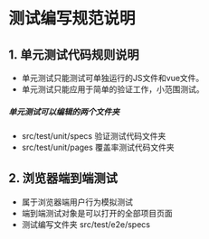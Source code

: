 
# 测试编写规范说明

## 1. 单元测试代码规则说明

* 单元测试只能测试可单独运行的JS文件和vue文件。
* 单元测试只能应用于简单的验证工作，小范围测试。

##### 单元测试可以编辑的两个文件夹
* src/test/unit/specs  验证测试代码文件夹
* src/test/unit/pages  覆盖率测试代码文件夹

## 2. 浏览器端到端测试

* 属于浏览器端用户行为模拟测试
* 端到端测试对象是可以打开的全部项目页面
* 测试编写文件夹 src/test/e2e/specs

